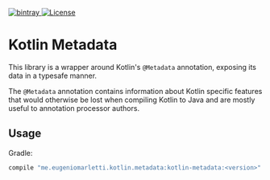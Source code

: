 [![bintray](https://api.bintray.com/packages/takhion/kotlin-metadata/kotlin-metadata/images/download.svg) ](https://bintray.com/takhion/kotlin-metadata/kotlin-metadata/_latestVersion)
[![License](https://img.shields.io/badge/License-MIT-blue.svg)](https://github.com/Takhion/kotlin-metadata/blob/master/LICENSE)

# Kotlin Metadata

This library is a wrapper around Kotlin's `@Metadata` annotation, exposing its data in a typesafe manner. 

The `@Metadata` annotation contains information about Kotlin specific features that would otherwise be lost when compiling Kotlin to Java and are mostly useful to annotation processor authors.

## Usage

Gradle:
```gradle
compile "me.eugeniomarletti.kotlin.metadata:kotlin-metadata:<version>"
```
